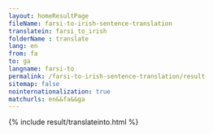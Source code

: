 ```yaml
---
layout: homeResultPage
fileName: farsi-to-irish-sentence-translation
translatein: farsi_to_irish
folderName : translate
lang: en
from: fa
to: ga
langname: farsi-to
permalink: /farsi-to-irish-sentence-translation/result
sitemap: false
nointernationalization: true
matchurls: en&&fa&&ga
---
```

{% include result/translateinto.html %}

<script src="/js/result/translation.js" data-foldername="{{page.folderName}}" data-lang="{{page.lang}}"></script>
